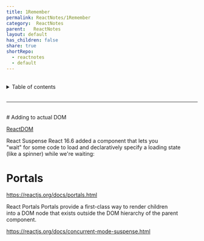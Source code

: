 ```yaml
---  
title: 1Remember      
permalink: ReactNotes/1Remember      
category:  ReactNotes      
parent:   ReactNotes      
layout: default      
has_children: false      
share: true      
shortRepo:      
  - reactnotes      
  - default                
---  
```

    
<br/>                
    
<details markdown="block">                      
<summary>                      
Table of contents                      
</summary>                      
{: .text-delta }                      
1. TOC                      
{:toc}                      
</details>                      
    
<br/>                      
    
***                      
    
<br/>      
# Adding to actual DOM      
    
[ReactDOM](https://reactjs.org/blog/2015/10/01/react-render-and-top-level-api.html)    
    
React Suspense React 16.6 added a <Suspense> component that lets you      
"wait" for some code to load and declaratively specify a loading state      
(like a spinner) while we're waiting:    
    
# Portals    
    
<https://reactjs.org/docs/portals.html>    
    
React Portals Portals provide a first-class way to render children      
into a DOM node that exists outside the DOM hierarchy of the parent      
component.    
    
<https://reactjs.org/docs/concurrent-mode-suspense.html>    
    
    
<markdown-html>
